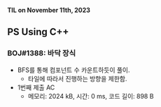 **TIL on November 11th, 2023**

## PS Using C++
### BOJ#1388: 바닥 장식
* BFS를 통해 컴포넌트 수 카운트하듯이 풀이.
    - 타일에 따라서 진행하는 방향을 제한함.
* 1번째 제출 AC
    - 메모리: 2024 kB, 시간: 0 ms, 코드 길이: 898 B

